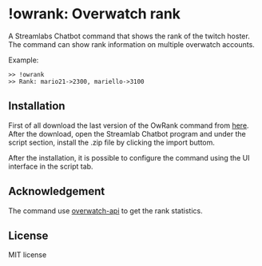# !owrank: Overwatch rank

A Streamlabs Chatbot command that shows the rank of the twitch hoster.
The command can show rank information on multiple overwatch accounts.

Example:
```
>> !owrank
>> Rank: mario21->2300, mariello->3100
```

## Installation
First of all download the last version of the OwRank command from [here](https://github.com/lucarin91/owrank-streamlabs/releases).
After the download, open the Streamlab Chatbot program and under the script section, install the .zip file by clicking the import buttom.

After the installation, it is possible to configure the command using the UI interface in the script tab.

## Acknowledgement
The command use [overwatch-api](https://github.com/alfg/overwatch-api) to get the rank statistics.

## License
MIT license

